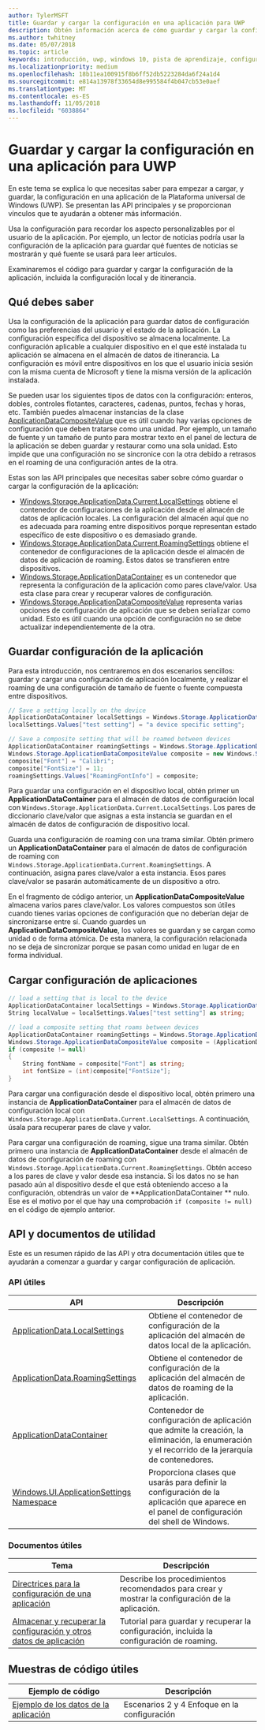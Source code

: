 ```yaml
---
author: TylerMSFT
title: Guardar y cargar la configuración en una aplicación para UWP
description: Obtén información acerca de cómo guardar y cargar la configuración de la aplicación en aplicaciones de la Plataforma universal de Windows.
ms.author: twhitney
ms.date: 05/07/2018
ms.topic: article
keywords: introducción, uwp, windows 10, pista de aprendizaje, configuración, guardar configuración, cargar configuración
ms.localizationpriority: medium
ms.openlocfilehash: 18b11ea100915f8b6ff52db5223284da6f24a1d4
ms.sourcegitcommit: e814a13978f33654d8e995584f4b047cb53e0aef
ms.translationtype: MT
ms.contentlocale: es-ES
ms.lasthandoff: 11/05/2018
ms.locfileid: "6038864"
---
```

# <a name="save-and-load-settings-in-a-uwp-app"></a>Guardar y cargar la configuración en una aplicación para UWP

En este tema se explica lo que necesitas saber para empezar a cargar, y guardar, la configuración en una aplicación de la Plataforma universal de Windows (UWP). Se presentan las API principales y se proporcionan vínculos que te ayudarán a obtener más información.

Usa la configuración para recordar los aspecto personalizables por el usuario de la aplicación. Por ejemplo, un lector de noticias podría usar la configuración de la aplicación para guardar qué fuentes de noticias se mostrarán y qué fuente se usará para leer artículos.

Examinaremos el código para guardar y cargar la configuración de la aplicación, incluida la configuración local y de itinerancia.

## <a name="what-do-you-need-to-know"></a>Qué debes saber

Usa la configuración de la aplicación para guardar datos de configuración como las preferencias del usuario y el estado de la aplicación.  La configuración específica del dispositivo se almacena localmente. La configuración aplicable a cualquier dispositivo en el que esté instalada tu aplicación se almacena en el almacén de datos de itinerancia. La configuración es móvil entre dispositivos en los que el usuario inicia sesión con la misma cuenta de Microsoft y tiene la misma versión de la aplicación instalada.

Se pueden usar los siguientes tipos de datos con la configuración: enteros, dobles, controles flotantes, caracteres, cadenas, puntos, fechas y horas, etc. También puedes almacenar instancias de la clase [ApplicationDataCompositeValue](https://docs.microsoft.com/uwp/api/Windows.Storage.ApplicationDataCompositeValue) que es útil cuando hay varias opciones de configuración que deben tratarse como una unidad. Por ejemplo, un tamaño de fuente y un tamaño de punto para mostrar texto en el panel de lectura de la aplicación se deben guardar y restaurar como una sola unidad. Esto impide que una configuración no se sincronice con la otra debido a retrasos en el roaming de una configuración antes de la otra.

Estas son las API principales que necesitas saber sobre cómo guardar o cargar la configuración de la aplicación:

- [Windows.Storage.ApplicationData.Current.LocalSettings](https://docs.microsoft.com/uwp/api/Windows.Storage.ApplicationData#Windows_Storage_ApplicationData_LocalSettings) obtiene el contenedor de configuraciones de la aplicación desde el almacén de datos de aplicación locales. La configuración del almacén aquí que no es adecuada para roaming entre dispositivos porque representan estado específico de este dispositivo o es demasiado grande.
- [Windows.Storage.ApplicationData.Current.RoamingSettings](https://docs.microsoft.com/uwp/api/windows.storage.applicationdata.roamingsettings#Windows_Storage_ApplicationData_RoamingSettings) obtiene el contenedor de configuraciones de la aplicación desde el almacén de datos de aplicación de roaming. Estos datos se transfieren entre dispositivos.
- [Windows.Storage.ApplicationDataContainer](https://docs.microsoft.com/uwp/api/windows.storage.applicationdatacontainer) es un contenedor que representa la configuración de la aplicación como pares clave/valor. Usa esta clase para crear y recuperar valores de configuración.
- [Windows.Storage.ApplicationDataCompositeValue](https://docs.microsoft.com/uwp/api/Windows.Storage.ApplicationDataCompositeValue) representa varias opciones de configuración de aplicación que se deben serializar como unidad. Esto es útil cuando una opción de configuración no se debe actualizar independientemente de la otra.

## <a name="save-app-settings"></a>Guardar configuración de la aplicación

Para esta introducción, nos centraremos en dos escenarios sencillos: guardar y cargar una configuración de aplicación localmente, y realizar el roaming de una configuración de tamaño de fuente o fuente compuesta entre dispositivos.

 ```csharp
// Save a setting locally on the device
ApplicationDataContainer localSettings = Windows.Storage.ApplicationData.Current.LocalSettings;
localSettings.Values["test setting"] = "a device specific setting";

// Save a composite setting that will be roamed between devices
ApplicationDataContainer roamingSettings = Windows.Storage.ApplicationData.Current.RoamingSettings;
Windows.Storage.ApplicationDataCompositeValue composite = new Windows.Storage.ApplicationDataCompositeValue();
composite["Font"] = "Calibri";
composite["FontSize"] = 11;
roamingSettings.Values["RoamingFontInfo"] = composite;
 ```

Para guardar una configuración en el dispositivo local, obtén primer un **ApplicationDataContainer** para el almacén de datos de configuración local con `Windows.Storage.ApplicationData.Current.LocalSettings`. Los pares de diccionario clave/valor que asignas a esta instancia se guardan en el almacén de datos de configuración de dispositivo local.

Guarda una configuración de roaming con una trama similar. Obtén primero un **ApplicationDataContainer** para el almacén de datos de configuración de roaming con `Windows.Storage.ApplicationData.Current.RoamingSettings`. A continuación, asigna pares clave/valor a esta instancia.  Esos pares clave/valor se pasarán automáticamente de un dispositivo a otro.

En el fragmento de código anterior, un **ApplicationDataCompositeValue** almacena varios pares clave/valor. Los valores compuestos son útiles cuando tienes varias opciones de configuración que no deberían dejar de sincronizarse entre sí. Cuando guardes un **ApplicationDataCompositeValue**, los valores se guardan y se cargan como unidad o de forma atómica. De esta manera, la configuración relacionada no se deja de sincronizar porque se pasan como unidad en lugar de en forma individual.

## <a name="load-app-settings"></a>Cargar configuración de aplicaciones

```csharp
// load a setting that is local to the device
ApplicationDataContainer localSettings = Windows.Storage.ApplicationData.Current.LocalSettings;
String localValue = localSettings.Values["test setting"] as string;

// load a composite setting that roams between devices
ApplicationDataContainer roamingSettings = Windows.Storage.ApplicationData.Current.RoamingSettings;
Windows.Storage.ApplicationDataCompositeValue composite = (ApplicationDataCompositeValue)roamingSettings.Values["RoamingFontInfo"];
if (composite != null)
{
    String fontName = composite["Font"] as string;
    int fontSize = (int)composite["FontSize"];
}
```

Para cargar una configuración desde el dispositivo local, obtén primero una instancia de **ApplicationDataContainer** para el almacén de datos de configuración local con `Windows.Storage.ApplicationData.Current.LocalSettings`. A continuación, úsala para recuperar pares de clave y valor.

Para cargar una configuración de roaming, sigue una trama similar. Obtén primero una instancia de **ApplicationDataContainer** desde el almacén de datos de configuración de roaming con `Windows.Storage.ApplicationData.Current.RoamingSettings`. Obtén acceso a los pares de clave y valor desde esa instancia. Si los datos no se han pasado aún al dispositivo desde el que está obteniendo acceso a la configuración, obtendrás un valor de **ApplicationDataContainer ** nulo. Ese es el motivo por el que hay una comprobación `if (composite != null)` en el código de ejemplo anterior.

## <a name="useful-apis-and-docs"></a>API y documentos de utilidad

Este es un resumen rápido de las API y otra documentación útiles que te ayudarán a comenzar a guardar y cargar configuración de aplicación.

### <a name="useful-apis"></a>API útiles

| API | Descripción |
|------|---------------|
| [ApplicationData.LocalSettings](https://msdn.microsoft.com/library/windows/apps/windows.storage.applicationdata.temporaryfolder) | Obtiene el contenedor de configuración de la aplicación del almacén de datos local de la aplicación. |
| [ApplicationData.RoamingSettings](https://docs.microsoft.com/uwp/api/windows.storage.applicationdata.roamingsettings) | Obtiene el contenedor de configuración de la aplicación del almacén de datos de roaming de la aplicación. |
| [ApplicationDataContainer](https://docs.microsoft.com/uwp/api/windows.storage.applicationdatacontainer) | Contenedor de configuración de aplicación que admite la creación, la eliminación, la enumeración y el recorrido de la jerarquía de contenedores. |
| [Windows.UI.ApplicationSettings Namespace](https://docs.microsoft.com/uwp/api/windows.ui.applicationsettings) | Proporciona clases que usarás para definir la configuración de la aplicación que aparece en el panel de configuración del shell de Windows. |

### <a name="useful-docs"></a>Documentos útiles

| Tema | Descripción |
|-------|----------------|
| [Directrices para la configuración de una aplicación](https://docs.microsoft.com/windows/uwp/design/app-settings/guidelines-for-app-settings) | Describe los procedimientos recomendados para crear y mostrar la configuración de la aplicación. |
| [Almacenar y recuperar la configuración y otros datos de aplicación](https://docs.microsoft.com/windows/uwp/design/app-settings/store-and-retrieve-app-data#create-and-read-a-local-file) | Tutorial para guardar y recuperar la configuración, incluida la configuración de roaming. |

## <a name="useful-code-samples"></a>Muestras de código útiles

| Ejemplo de código | Descripción |
|-----------------|---------------|
| [Ejemplo de los datos de la aplicación](https://github.com/Microsoft/Windows-universal-samples/tree/master/Samples/ApplicationData) | Escenarios 2 y 4 Enfoque en la configuración |